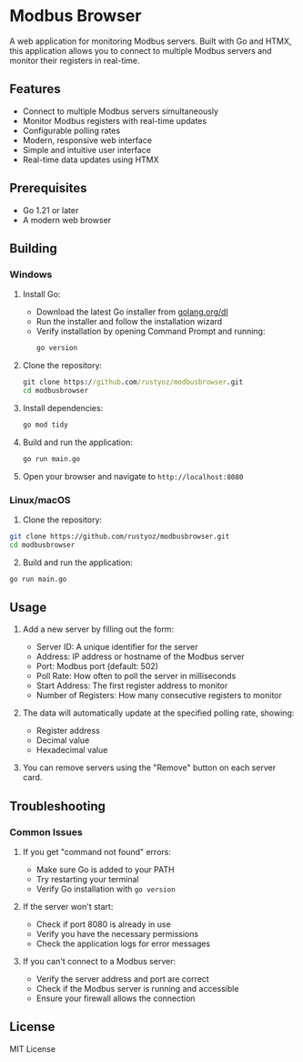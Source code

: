 # Modbus Browser

A web application for monitoring Modbus servers. Built with Go and HTMX, this application allows you to connect to multiple Modbus servers and monitor their registers in real-time.

## Features

- Connect to multiple Modbus servers simultaneously
- Monitor Modbus registers with real-time updates
- Configurable polling rates
- Modern, responsive web interface
- Simple and intuitive user interface
- Real-time data updates using HTMX

## Prerequisites

- Go 1.21 or later
- A modern web browser

## Building

### Windows

1. Install Go:
   - Download the latest Go installer from [golang.org/dl](https://golang.org/dl/)
   - Run the installer and follow the installation wizard
   - Verify installation by opening Command Prompt and running:
     ```cmd
     go version
     ```

2. Clone the repository:
   ```cmd
   git clone https://github.com/rustyoz/modbusbrowser.git
   cd modbusbrowser
   ```

3. Install dependencies:
   ```cmd
   go mod tidy
   ```

4. Build and run the application:
   ```cmd
   go run main.go
   ```

5. Open your browser and navigate to `http://localhost:8080`

### Linux/macOS

1. Clone the repository:
```bash
git clone https://github.com/rustyoz/modbusbrowser.git
cd modbusbrowser
```

2. Build and run the application:
```bash
go run main.go
```

## Usage

1. Add a new server by filling out the form:
   - Server ID: A unique identifier for the server
   - Address: IP address or hostname of the Modbus server
   - Port: Modbus port (default: 502)
   - Poll Rate: How often to poll the server in milliseconds
   - Start Address: The first register address to monitor
   - Number of Registers: How many consecutive registers to monitor

2. The data will automatically update at the specified polling rate, showing:
   - Register address
   - Decimal value
   - Hexadecimal value

3. You can remove servers using the "Remove" button on each server card.

## Troubleshooting

### Common Issues

1. If you get "command not found" errors:
   - Make sure Go is added to your PATH
   - Try restarting your terminal
   - Verify Go installation with `go version`

2. If the server won't start:
   - Check if port 8080 is already in use
   - Verify you have the necessary permissions
   - Check the application logs for error messages

3. If you can't connect to a Modbus server:
   - Verify the server address and port are correct
   - Check if the Modbus server is running and accessible
   - Ensure your firewall allows the connection

## License

MIT License 